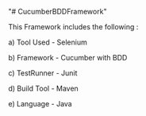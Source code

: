 "# CucumberBDDFramework" 

This Framework includes the following :

a) Tool Used - Selenium

b) Framework - Cucumber with BDD

c) TestRunner - Junit

d) Build Tool - Maven

e) Language - Java

